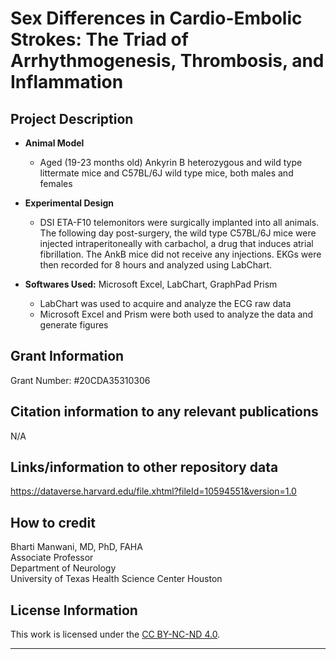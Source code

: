 # Sex Differences in Cardio-Embolic Strokes: The Triad of Arrhythmogenesis, Thrombosis, and Inflammation

## Project Description
  * **Animal Model**
       * Aged (19-23 months old) Ankyrin B heterozygous and wild type littermate mice and  C57BL/6J wild type mice, both males and females
  * **Experimental Design**
       * DSI ETA-F10 telemonitors were surgically implanted into all animals. The following day post-surgery, the wild type C57BL/6J mice were injected intraperitoneally with carbachol, a drug that induces atrial fibrillation. The AnkB mice did not receive any injections. EKGs were then recorded for 8 hours and analyzed using LabChart.
       
* **Softwares Used:** Microsoft Excel, LabChart, GraphPad Prism
  *  LabChart was used to acquire and analyze the ECG raw data
  *  Microsoft Excel and Prism were both used to analyze the data and generate figures

## Grant Information

Grant Number: #20CDA35310306


## Citation information to any relevant publications

N/A


## Links/information to other repository data

https://dataverse.harvard.edu/file.xhtml?fileId=10594551&version=1.0


## How to credit  

Bharti Manwani, MD, PhD, FAHA  
Associate Professor    
Department of Neurology   
University of Texas Health Science Center Houston   



## License Information

This work is licensed under the [CC BY-NC-ND 4.0](https://creativecommons.org/licenses/by-nc-nd/4.0/).



- - -
